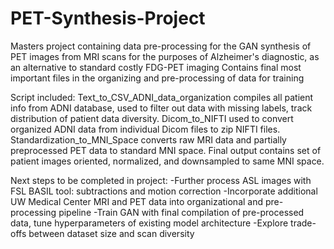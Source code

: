 # PET-Synthesis-Project
Masters project containing data pre-processing for the GAN synthesis of PET images from MRI scans for the purposes of Alzheimer's diagnostic, as an alternative to standard costly FDG-PET imaging
Contains final most important files in the organizing and pre-processing of data for training

Script included:
Text_to_CSV_ADNI_data_organization compiles all patient info from ADNI database, used to filter out data with missing labels, track distribution of patient data diversity.
Dicom_to_NIFTI used to convert organized ADNI data from individual Dicom files to zip NIFTI files.
Standardization_to_MNI_Space converts raw MRI data and partially preprocessed PET data to standard MNI space. Final output contains set of patient images oriented, normalized, and downsampled to same MNI space.

Next steps to be completed in project:
-Further process ASL images with FSL BASIL tool: subtractions and motion correction
-Incorporate additional UW Medical Center MRI and PET data into organizational and pre-processing pipeline
-Train GAN with final compilation of pre-processed data, tune hyperparameters of existing model architecture
-Explore trade-offs between dataset size and scan diversity

